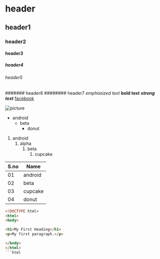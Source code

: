# header
## header1
### header2
#### header3
##### header4
###### header5
####### header6
######## header7
*emphasized text*
**bold text**
***strong text***
[facebook](www.facebook.com)

![picture](https://upload.wikimedia.org/wikipedia/commons/thumb/d/d7/Android_robot.svg/1200px-Android_robot.svg.png)
* android
    * beta
         * donut
1. android
    1. alpha
        1. beta
             1. cupcake      
             
             
             
             
             
             
             
             
             
S.no  |  Name
------|-------
01    |   android
02    |   beta
03    |   cupcake
04    |   donut
```html
<!DOCTYPE html>
<html>
<body>

<h1>My First Heading</h1>
<p>My first paragraph.</p>

</body>
</html>
```html
